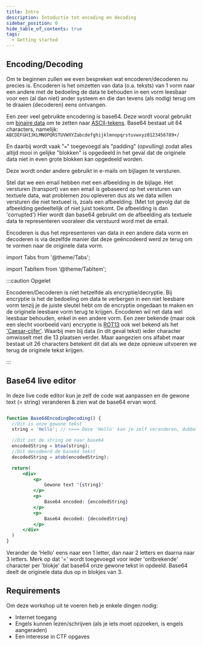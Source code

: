 ```yaml
---
title: Intro
description: Intoductie tot encoding en decoding
sidebar_position: 0
hide_table_of_contents: true
tags:
  - Getting started
---
```


## Encoding/Decoding

Om te beginnen zullen we even bespreken wat encoderen/decoderen nu precies is. 
Encoderen is het omzetten van data (o.a. teksts) van 1 vorm naar een andere met de bedoeling de data te behouden in een vorm leesbaar voor een (al dan niet) ander systeem en die dan tevens (als nodig) terug om te draaien (decoderen) eens ontvangen.

Een zeer veel gebruikte encodering is base64. Deze wordt vooral gebruikt om [binaire data](https://nl.wikipedia.org/wiki/Binaire_code) om te zetten naar [ASCII-tekens](https://nl.wikipedia.org/wiki/ASCII_(tekenset)).
Base64 bestaat uit 64 characters, namelijk:
``ABCDEFGHIJKLMNOPQRSTUVWXYZabcdefghijklmnopqrstuvwxyz0123456789+/``

En daarbij wordt vaak "``=``" toegevoegd als "padding" (opvulling) zodat alles altijd mooi in gelijke "blokken" is opgedeeld in het geval dat de originele data niet in even grote blokken kan opgedeeld worden. 

Deze wordt onder andere gebruikt in e-mails om bijlagen te versturen.

Stel dat we een email hebben met een afbeelding in de bijlage. Het versturen (transport) van een email is gebaseerd op het versturen van textuele data, wat problemen zou opleveren dus als we data willen versturen die niet textueel is, zoals een afbeelding. (Met tot gevolg dat de afbeelding gedeeltelijk of niet juist toekomt. De afbeelding is dan 'corrupted')
Hier wordt dan base64 gebruikt om de afbeelding als textuele data te representeren vooraleer die verstuurd word met de email.

Encoderen is dus het representeren van data in een andere data vorm en decoderen is via dezelfde manier dat deze geëncodeerd werd ze terug om te vormen naar de originele data vorm.

import Tabs from '@theme/Tabs';

import TabItem from '@theme/TabItem';

:::caution Opgelet

<Tabs>
  <TabItem value="Opgelet" label="Encoding vs Encryption">Encoderen/Decoderen is niet hetzelfde als encryptie/decryptie. Bij encryptie is het de bedoeling om data te verbergen in een niet leesbare vorm tenzij je de juiste sleutel hebt om de encryptie ongedaan te maken en de originele leesbare vorm terug te krijgen. Encoderen wil net data wel leesbaar behouden, enkel in een andere vorm.</TabItem>
  <TabItem value="Encryption" label="Encryption">Een zeer bekende (maar ook een slecht voorbeeld van) encryptie is <a href="https://nl.wikipedia.org/wiki/Rot13">ROT13</a> ook wel bekend als het <a href="https://nl.wikipedia.org/wiki/Caesarcijfer">'Caesar-cijfer'</a>. Waarbij men bij data (in dit geval tekst) ieder character omwisselt met die 13 plaatsen verder.
Maar aangezien ons alfabet maar bestaat uit 26 characters betekent dit dat als we deze opnieuw uitvoeren we terug de originele tekst krijgen.</TabItem>
</Tabs>

:::

## Base64 live editor
In deze live code editor kun je zelf de code wat aanpassen en de gewone text (= string) veranderen & zien wat de base64 ervan word.
```jsx live

function Base64EncodingDecoding() {
  //Dit is onze gewone tekst
  string = 'Hello'; // <=== Deze 'Hello' kan je zelf veranderen, dubbel click erop!

  //Dit zet de string om naar base64
  encodedString = btoa(string);
  //Dit decodeerd de base64 tekst
  decodedString = atob(encodedString);

  return(
      <div>
          <p>
              Gewone text '{string}'
          </p>
          <p>
              Base64 encoded: {encodedString}
          </p>
          <p>
              Base64 decoded: {decodedString}
          </p>
      </div>
  )
}
```

Verander de 'Hello' eens naar een 1 letter, dan naar 2 letters en daarna naar 3 letters. Merk op dat '=' wordt toegevoegd voor ieder 'ontbrekende' character per 'blokje' dat base64 onze gewone tekst in opdeeld. Base64 deelt de originele data dus op in blokjes van 3.

## Requirements
Om deze workshop uit te voeren heb je enkele dingen nodig:

* Internet toegang
* Engels kunnen lezen/schrijven (als je iets moet opzoeken, is engels aangeraden)
* Een interesse in CTF opgaves